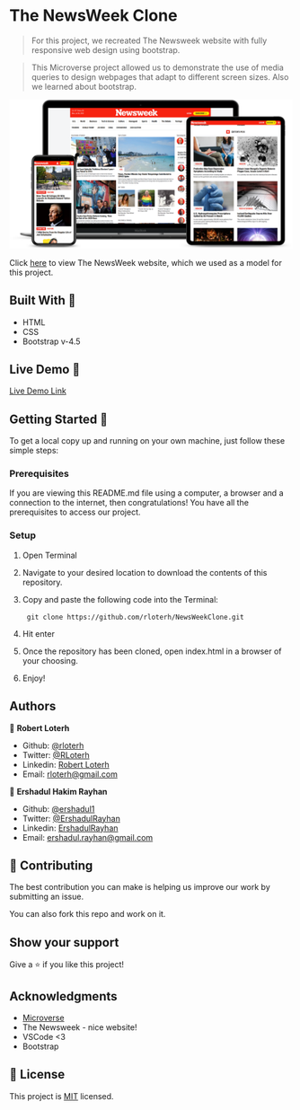# The NewsWeek Clone  

> For this project, we recreated The Newsweek website with fully responsive web design using bootstrap.

> This Microverse project allowed us to demonstrate the use of media queries to design webpages that adapt to different screen sizes. Also we learned about bootstrap.


![screenshot](screenshot.png)


Click [here](https://www.newsweek.com//) to view The NewsWeek website, which we used as a model for this project.

## Built With 🧰

- HTML
- CSS
- Bootstrap v-4.5

## Live Demo 🔴

[Live Demo Link](https://dreamy-fermi-2a08f5.netlify.app/ )

## Getting Started 🏁

To get a local copy up and running on your own machine, just follow these simple steps:

### Prerequisites

If you are viewing this README.md file using a computer, a browser and a connection to the internet, then congratulations! You have all the prerequisites to access our project.

### Setup

1. Open Terminal
2. Navigate to your desired location to download the contents of this repository.
3. Copy and paste the following code into the Terminal: 
        
        git clone https://github.com/rloterh/NewsWeekClone.git

4. Hit enter
5. Once the repository has been cloned, open index.html in a browser of your choosing.
6. Enjoy!

## Authors

👤 **Robert Loterh**

- Github: [@rloterh](https://github.com/rloterh)
- Twitter: [@RLoterh](https://twitter.com/RLoterh)
- Linkedin: [Robert Loterh](https://www.linkedin.com/in/robert-loterh-30b265135)
- Email: rloterh@gmail.com

👤 **Ershadul Hakim Rayhan**

- Github: [@ershadul1](https://github.com/ershadul1)
- Twitter: [@ErshadulRayhan](https://twitter.com/ErshadulRayhan)
- Linkedin: [ErshadulRayhan](https://www.linkedin.com/in/ershadulrayhan/)
- Email:  ershadul.rayhan@gmail.com

## 🤝 Contributing

The best contribution you can make is helping us improve our work by submitting an issue. 

You can also fork this repo and work on it.

## Show your support

Give a ⭐️ if you like this project!

## Acknowledgments

- [Microverse](https://www.microverse.org/)
- The Newsweek - nice website!
- VSCode <3
- Bootstrap


## 📝 License

This project is [MIT](lic.url) licensed.
